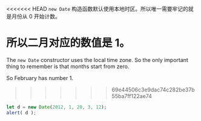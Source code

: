 <<<<<<< HEAD
`new Date` 构造函数默认使用本地时区。所以唯一需要牢记的就是月份从 0 开始计数。

所以二月对应的数值是 1。
=======
The `new Date` constructor uses the local time zone. So the only important thing to remember is that months start from zero.

So February has number 1.
>>>>>>> 69e44506c3e9dac74c282be37b55ba7ff122ae74

```js run
let d = new Date(2012, 1, 20, 3, 12);
alert( d );
```

